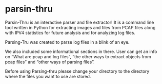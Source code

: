 # parsin-thru

Parsin-Thru is an interactive parser and file extractor! It is a command line tool written in Python for extracting images and files from PCAP files along with IPV4 statistics  for future analysis and for analyzing log files.

Parsing-Tru was created to parse log files in a blink of an eye. 

We also included some informational sections in there. User can get an info on “What are pcap and log files”,  “the other ways to extract objects from pcap files” and  “other ways of parsing files”. 

Before using Parsing-thru please change your directory to the directory where the files you want to use are stored. 

